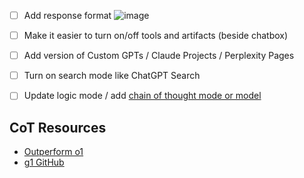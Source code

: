 - [ ] Add response format
![image](https://github.com/user-attachments/assets/ac8619b6-8c6f-4352-90d5-d1d7cf84169c)
- [ ] Make it easier to turn on/off tools and artifacts (beside chatbox)
- [ ] Add version of Custom GPTs / Claude Projects / Perplexity Pages
- [ ] Turn on search mode like ChatGPT Search
- [ ] Update logic mode / add [chain of thought mode or model](https://docs.anthropic.com/en/docs/build-with-claude/prompt-engineering/chain-of-thought)


## CoT Resources
- [Outperform o1](https://www.reddit.com/r/ClaudeAI/comments/1fx51z4/i_made_claude_35_sonnet_to_outperform_openai_o1/)
- [g1 GitHub](https://github.com/bklieger-groq/g1)
